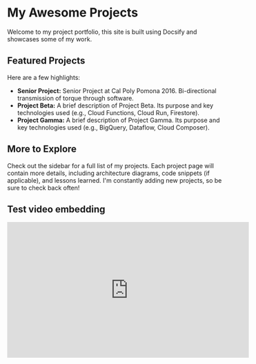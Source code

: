 # My Awesome Projects

Welcome to my project portfolio, this site is built using Docsify and showcases some of my work.

## Featured Projects

Here are a few highlights:

* **Senior Project:**  Senior Project at Cal Poly Pomona 2016.  Bi-directional transmission of torque through software.
* **Project Beta:** A brief description of Project Beta. Its purpose and key technologies used (e.g., Cloud Functions, Cloud Run, Firestore).
* **Project Gamma:**  A brief description of Project Gamma.  Its purpose and key technologies used (e.g., BigQuery, Dataflow, Cloud Composer).


## More to Explore

Check out the sidebar for a full list of my projects. Each project page will contain more details, including architecture diagrams, code snippets (if applicable), and lessons learned.  I'm constantly adding new projects, so be sure to check back often!


## Test video embedding

<iframe width="560" height="315" src="https://www.youtube.com/embed/YOUR_VIDEO_ID" title="YouTube video player" frameborder="0" allow="accelerometer; autoplay; clipboard-write; encrypted-media; gyroscope; picture-in-picture; web-share" allowfullscreen></iframe>

